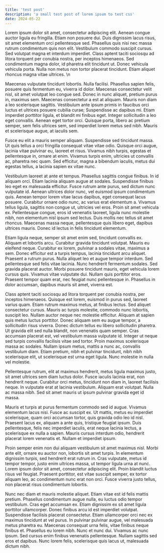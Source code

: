 ```yaml
---
title: 'test post'
description: 'a small test post of lorem ipsum to test css'
date: 2024-05-22
---
```




Lorem ipsum dolor sit amet, consectetur adipiscing elit. Aenean congue auctor ligula eu fringilla. Etiam non posuere dui. Duis dignissim lacus risus, sit amet elementum orci pellentesque sed. Phasellus quis nisi nec massa rutrum condimentum quis non elit. Vestibulum commodo suscipit cursus. Sed volutpat magna et interdum imperdiet. Class aptent taciti sociosqu ad litora torquent per conubia nostra, per inceptos himenaeos. Sed condimentum magna dolor, id pharetra elit tincidunt ut. Donec vehicula vehicula porta. Nulla non metus non tortor placerat tincidunt. Etiam aliquet rhoncus magna vitae ultrices.
\n

Maecenas vulputate tincidunt lobortis. Nulla facilisi. Phasellus sapien felis, posuere quis fermentum eu, viverra id dolor. Maecenas consectetur velit nisl, sit amet volutpat leo congue sed. Donec in nunc aliquet, pretium purus in, maximus sem. Maecenas consectetur a est at aliquam. Mauris non diam a leo scelerisque sagittis. Vestibulum ante ipsum primis in faucibus orci luctus et ultrices posuere cubilia curae; Suspendisse ac dapibus mi. Etiam imperdiet porttitor ligula, et blandit mi finibus eget. Integer sollicitudin a leo eget convallis. Aenean eget tortor orci. Quisque porta, libero ac pretium semper, sem felis ultrices sem, sed imperdiet lorem metus sed nibh. Mauris et scelerisque augue, at iaculis sem.


Fusce eu elit a mauris semper aliquam. Suspendisse sed tincidunt massa. Ut quis tellus a orci fringilla consequat vitae vitae odio. Quisque orci augue, lacinia vitae pulvinar eu, laoreet et risus. Vivamus nibh turpis, egestas et pellentesque in, ornare at enim. Vivamus turpis enim, ultricies ut convallis ac, pharetra nec quam. Sed efficitur, magna a bibendum iaculis, metus dui egestas tellus, a lacinia sapien ex vitae nunc.


Vestibulum laoreet at ante et tempus. Phasellus sagittis congue finibus. In id aliquam orci. Etiam lacinia aliquam augue at sodales. Suspendisse finibus leo eget ex malesuada efficitur. Fusce rutrum ante purus, sed dictum nunc vulputate id. Aenean ultrices dolor nunc, vel euismod ipsum condimentum quis. Aenean tempor lorem vitae lacus dapibus, eget consequat lacus posuere. Curabitur ornare odio nunc, ac varius erat elementum a. Vivamus tellus ligula, sagittis non congue ut, ultricies vel eros. Proin sit amet vehicula ex. Pellentesque congue, eros id venenatis laoreet, ligula nunc molestie nibh, non elementum nisl ipsum sed lectus. Duis mollis nec tellus sit amet rhoncus. Maecenas massa neque, pellentesque quis libero eget, dapibus ultrices mauris. Donec id lectus in felis tincidunt elementum.


Etiam ligula neque, semper sit amet enim sed, tincidunt convallis ex. Aliquam et lobortis arcu. Curabitur gravida tincidunt volutpat. Mauris eu eleifend neque. Curabitur ex lorem, pulvinar a sodales vitae, maximus a sem. Donec efficitur est a turpis tempus, lacinia tincidunt arcu aliquet. Praesent a rutrum purus. Nulla aliquet leo et augue tempor interdum. Sed pellentesque sed felis vitae lacinia. Nunc hendrerit fermentum sodales. Sed gravida placerat auctor. Morbi posuere tincidunt mauris, eget vehicula lorem cursus quis. Vivamus vitae vulputate dui. Nullam quis porttitor eros. Praesent tempor quam erat, nec feugiat nunc pellentesque in. Phasellus in dolor accumsan, dapibus mauris sit amet, viverra est.


Class aptent taciti sociosqu ad litora torquent per conubia nostra, per inceptos himenaeos. Quisque est lorem, euismod in purus sed, laoreet varius quam. Etiam rutrum maximus metus, at finibus lectus. Sed aliquet consectetur cursus. Mauris ac turpis molestie, commodo nunc lobortis, suscipit leo. Nullam auctor neque nec molestie efficitur. Aliquam at sapien quis metus luctus porttitor. Donec aliquam sem eu augue tempor, a sollicitudin risus viverra. Donec dictum tellus eu libero sollicitudin pharetra. Ut gravida elit sed nulla blandit, non venenatis quam semper. Cras accumsan placerat est, vel vestibulum massa vulputate id. Integer ut neque sed turpis convallis facilisis vitae sed tortor. Proin maximus scelerisque massa ac sodales. Nullam ipsum metus, mattis a nunc ac, convallis vestibulum diam. Etiam pretium, nibh et pulvinar tincidunt, nibh nibh scelerisque elit, ut scelerisque est urna eget ligula. Nunc molestie in nulla vel molestie.


Pellentesque rutrum, elit at maximus hendrerit, metus ligula maximus justo, sit amet ultrices sem diam luctus dolor. Fusce iaculis lacinia erat, non hendrerit neque. Curabitur orci metus, tincidunt non diam in, laoreet facilisis neque. In vulputate erat at lacinia vestibulum. Aliquam erat volutpat. Nulla ac massa nibh. Sed sit amet mauris ut ipsum pulvinar gravida eget id massa.


Mauris et turpis at purus fermentum commodo sed id augue. Vivamus elementum lacus nisi. Fusce ac suscipit ex. Ut mattis, metus eu imperdiet scelerisque, quam orci accumsan tortor, quis gravida odio leo id nisl. Praesent lacus ex, aliquam a ante quis, tristique feugiat ipsum. Duis pellentesque, felis nec imperdiet iaculis, erat neque lacinia lectus, a scelerisque ex nulla a sapien. Mauris cursus interdum odio, hendrerit placerat lorem venenatis et. Nullam et imperdiet ipsum.


Proin semper enim non dui aliquam vestibulum sit amet maximus nisl. Morbi ante elit, ornare eu auctor non, lobortis sit amet turpis. In elementum dignissim turpis, sed hendrerit erat rutrum in. Cras vulputate, metus id tempor tempor, justo enim ultrices massa, ut tempor ligula urna at nunc. Lorem ipsum dolor sit amet, consectetur adipiscing elit. Proin blandit luctus risus vel feugiat. Praesent porttitor, est vitae suscipit semper, ex tortor aliquam leo, ac condimentum nunc erat non orci. Fusce viverra justo tellus, non placerat risus condimentum lobortis.


Nunc nec diam et mauris molestie aliquet. Etiam vitae est id felis mattis pretium. Phasellus condimentum augue nulla, eu luctus odio tempor vestibulum. Cras eget accumsan ex. Etiam dignissim ex sit amet ligula porttitor ullamcorper. Donec finibus arcu id est imperdiet volutpat. Suspendisse facilisis placerat consectetur. Etiam ullamcorper orci nec ex maximus tincidunt at vel purus. In pulvinar pulvinar augue, vel malesuada metus pharetra eu. Maecenas consequat urna felis, vitae finibus neque finibus et. Phasellus eu lorem nibh. Nunc et nunc dui. Vivamus ac nunc ipsum. Sed cursus enim finibus venenatis pellentesque. Nullam sagittis sed eros et dapibus. Nunc lorem felis, scelerisque quis lacus ut, malesuada dictum nibh. 
